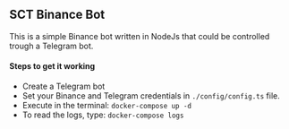 ## SCT Binance Bot

This is a simple Binance bot written in NodeJs that could be controlled trough a Telegram bot. 


#### Steps to get it working
* Create a Telegram bot
* Set your Binance and Telegram credentials in `./config/config.ts` file.
* Execute in the terminal: `docker-compose up -d`
* To read the logs, type: `docker-compose logs`

